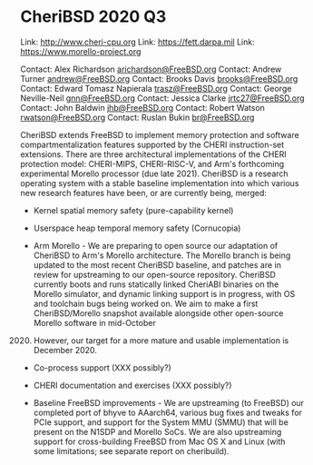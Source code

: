# CheriBSD 2020 Q3

Link:    http://www.cheri-cpu.org
Link:    https://fett.darpa.mil
Link:    https://www.morello-project.org

Contact: Alex Richardson <arichardson@FreeBSD.org>
Contact: Andrew Turner <andrew@FreeBSD.org>
Contact: Brooks Davis <brooks@FreeBSD.org>
Contact: Edward Tomasz Napierala <trasz@FreeBSD.org>
Contact: George Neville-Neil <gnn@FreeBSD.org>
Contact: Jessica Clarke <jrtc27@FreeBSD.org>
Contact: John Baldwin <jhb@FreeBSD.org>
Contact: Robert Watson <rwatson@FreeBSD.org>
Contact: Ruslan Bukin <br@FreeBSD.org>

CheriBSD extends FreeBSD to implement memory protection and software
compartmentalization features supported by the CHERI instruction-set
extensions.  There are three architectural implementations of the
CHERI protection model: CHERI-MIPS, CHERI-RISC-V, and Arm's forthcoming
experimental Morello processor (due late 2021).  CheriBSD is a research
operating system with a stable baseline implementation into which
various new research features have been, or are currently being, merged:

- Kernel spatial memory safety (pure-capability kernel)

- Userspace heap temporal memory safety (Cornucopia)

- Arm Morello - We are preparing to open source our adaptation of
CheriBSD to Arm's Morello architecture.  The Morello branch is being
updated to the most recent CheriBSD baseline, and patches are in review
for upstreaming to our open-source repository.  CheriBSD currently boots
and runs statically linked CheriABI binaries on the Morello simulator,
and dynamic linking support is in progress, with OS and toolchain bugs
being worked on.  We aim to make a first CheriBSD/Morello snapshot
available alongside other open-source Morello software in mid-October
2020.  However, our target for a more mature and usable implementation
is December 2020.

- Co-process support (XXX possibly?)

- CHERI documentation and exercises (XXX possibly?)

- Baseline FreeBSD improvements - We are upstreaming (to FreeBSD) our
completed port of bhyve to AAarch64, various bug fixes and tweaks for PCIe
support, and support for the System MMU (SMMU) that will be present on the
N1SDP and Morello SoCs.  We are also upstreaming support for cross-building
FreeBSD from Mac OS X and Linux (with some limitations; see separate report
on cheribuild).

